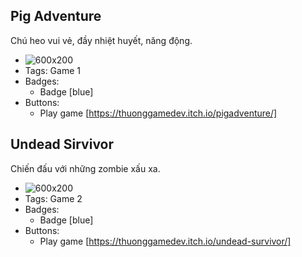 ## Pig Adventure
Chú heo vui vẻ, đầy nhiệt huyết, năng động.
- ![600x200](/assets/game_1.jpg)
- Tags: Game 1
- Badges:
  - Badge [blue]
- Buttons:
  - Play game [https://thuonggamedev.itch.io/pigadventure/]

## Undead Sirvivor
Chiến đấu với những zombie xấu xa.
- ![600x200](/assets/game_2.jpg)
- Tags: Game 2
- Badges:
  - Badge [blue]
- Buttons:
  - Play game [https://thuonggamedev.itch.io/undead-survivor/]
